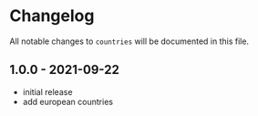 # Changelog

All notable changes to `countries` will be documented in this file.

## 1.0.0 - 2021-09-22

- initial release
- add european countries

